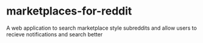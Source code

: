 # marketplaces-for-reddit

A web application to search marketplace style subreddits and allow users to recieve notifications and search better

